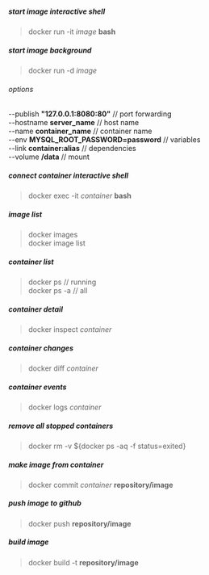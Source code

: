 ##### start image interactive shell
> docker run -it *image* **bash**

##### start image background
> docker run -d *image*

###### options
--publish **"127.0.0.1:8080:80"** // port forwarding  
--hostname **server_name** // host name  
--name **container_name** // container name  
--env **MYSQL_ROOT_PASSWORD=password** // variables  
--link **container:alias** // dependencies  
--volume **/data** // mount

##### connect container interactive shell
> docker exec -it *container* **bash**

##### image list
> docker images  
> docker image list

##### container list
> docker ps // running  
> docker ps -a // all

##### container detail
> docker inspect *container*

##### container changes
> docker diff *container*

##### container events
> docker logs *container*

##### remove all stopped containers
> docker rm -v ${docker ps -aq -f status=exited}

##### make image from container
> docker commit *container* **repository/image**

##### push image to github
> docker push **repository/image**

##### build image
> docker build -t **repository/image**
